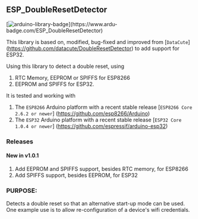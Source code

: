 ## ESP_DoubleResetDetector

[![arduino-library-badge](https://www.ardu-badge.com/badge/ESP_DoubleResetDetector.svg?)](https://www.ardu-badge.com/ESP_DoubleResetDetector)

This library is based on, modified, bug-fixed and improved from [`DataCute`] (https://github.com/datacute/DoubleResetDetector) to add support for ESP32.
 
Using this library to detect a double reset, using

1. RTC Memory, EEPROM or SPIFFS for ESP8266
2. EEPROM and SPIFFS for ESP32.

It is tested and working with 
1. The `ESP8266` Arduino platform with a recent stable release [`ESP8266 Core 2.6.2 or newer`] (https://github.com/esp8266/Arduino)
2. The `ESP32` Arduino platform with a recent stable release [`ESP32 Core 1.0.4 or newer`] (https://github.com/espressif/arduino-esp32)

### Releases
#### New in v1.0.1

1. Add EEPROM and SPIFFS support, besides RTC memory, for ESP8266
2. Add SPIFFS support, besides EEPROM, for ESP32


### PURPOSE:

Detects a double reset so that an alternative start-up mode can be used. One example use is to allow re-configuration of a device's wifi credentials.

